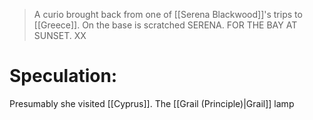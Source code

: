 > A curio brought back from one of [[Serena Blackwood]]'s trips to [[Greece]].
>On the base is scratched SERENA. FOR THE BAY AT SUNSET. XX
# Speculation:
Presumably she visited [[Cyprus]]. The [[Grail (Principle)|Grail]] lamp